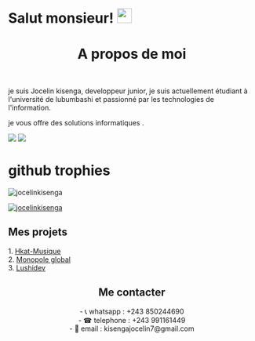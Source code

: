 # Salut monsieur! <img src="https://raw.githubusercontent.com/MartinHeinz/MartinHeinz/master/wave.gif" width="30px">
<h1 align="center"> A propos de moi </h1><br>
  <p>je suis Jocelin kisenga, developpeur junior, je suis actuellement étudiant  à l'université de lubumbashi et passionné par les technologies de l'information.</p> <p>je vous offre des solutions informatiques .</p>




  ![](https://img.shields.io/badge/<PHP>-<LARAVEL>-informational?style=flat&logo=<LOGO_NAME>&logoColor=white&color=2bbc8a)   ![](https://img.shields.io/badge/<PYTHON>-<DESKTOP>-informational?style=flat&logo=<LOGO_NAME>&logoColor=white&color=2bbc8a)


<H1>github trophies </H1>

<p align="left"> <img src="https://komarev.com/ghpvc/?username=jocelinkisenga&label=Profile%20views&color=0e75b6&style=flat" alt="jocelinkisenga" /> </p>

<p align="left"> <a href="https://github.com/ryo-ma/github-profile-trophy"><img src="https://github-profile-trophy.vercel.app/?username=jocelinkisenga&theme=radical" alt="jocelinkisenga" /></a> </p>
<Div>
 <H2>Mes projets</h2>
1. <a href="https://musique.monopoleglobal.com">Hkat-Musique</a><br>
2. <a href="https://monopoleglobal.com"> Monopole global</a><br>
3. <a href="https://lushidev.hashnode.dev">Lushidev</a>
</Div>
<Div>


<h2 align="center"> Me contacter</h2>
<div align="center">
- 📞 whatsapp : +243 850244690<br>
- ☎ telephone : +243 991161449<br>
- 📩 email : kisengajocelin7@gmail.com
  </div><br>
</Div>
